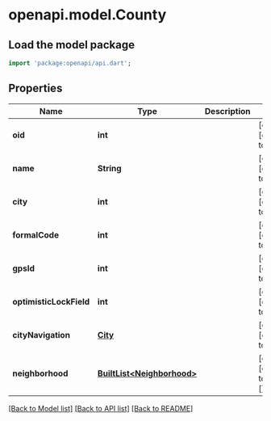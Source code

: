 # openapi.model.County

## Load the model package
```dart
import 'package:openapi/api.dart';
```

## Properties
Name | Type | Description | Notes
------------ | ------------- | ------------- | -------------
**oid** | **int** |  | [optional] [default to null]
**name** | **String** |  | [optional] [default to null]
**city** | **int** |  | [optional] [default to null]
**formalCode** | **int** |  | [optional] [default to null]
**gpsId** | **int** |  | [optional] [default to null]
**optimisticLockField** | **int** |  | [optional] [default to null]
**cityNavigation** | [**City**](City.md) |  | [optional] [default to null]
**neighborhood** | [**BuiltList&lt;Neighborhood&gt;**](Neighborhood.md) |  | [optional] [default to const []]

[[Back to Model list]](../README.md#documentation-for-models) [[Back to API list]](../README.md#documentation-for-api-endpoints) [[Back to README]](../README.md)



